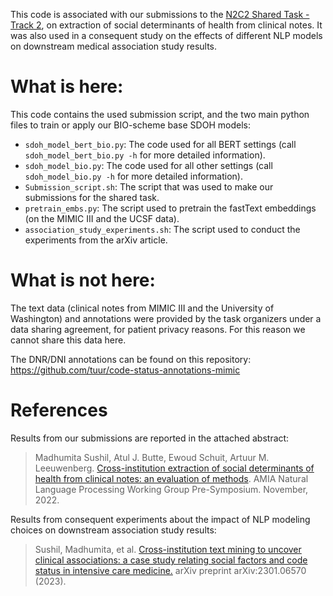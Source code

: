 
This code is associated with our submissions to the [N2C2 Shared Task - Track 2](https://n2c2.dbmi.hms.harvard.edu/2022-track-2), on extraction of social determinants of health from clinical notes. It was also used in a consequent study on the effects of different NLP models on downstream medical association study results.

# What is here:

This code contains the used submission script, and the two main python files to train or apply our BIO-scheme base SDOH models:

- `sdoh_model_bert_bio.py`: The code used for all BERT settings (call `sdoh_model_bert_bio.py -h` for more detailed information).
- `sdoh_model_bio.py`: The code used for all other settings (call `sdoh_model_bio.py -h` for more detailed information).
- `Submission_script.sh`: The script that was used to make our submissions for the shared task.
- `pretrain_embs.py`: The script used to pretrain the fastText embeddings (on the MIMIC III and the UCSF data).
- `association_study_experiments.sh`: The script used to conduct the experiments from the arXiv article.

# What is not here:

The text data (clinical notes from MIMIC III and the University of Washington) and annotations were provided by the task organizers under a data sharing agreement, for patient privacy reasons.
For this reason we cannot share this data here.

The DNR/DNI annotations can be found on this repository: https://github.com/tuur/code-status-annotations-mimic

# References

Results from our submissions are reported in the attached abstract:

> Madhumita Sushil, Atul J. Butte, Ewoud Schuit, Artuur M. Leeuwenberg. [Cross-institution extraction of social determinants of health from 
clinical notes: an evaluation of methods](https://github.com/tuur/sdoh_n2c2track2_ucsf_umcu/blob/main/N2C2%20Abstract.pdf). AMIA Natural Language Processing Working Group Pre-Symposium. November, 2022.

Results from consequent experiments about the impact of NLP modeling choices on downstream association study results:

> Sushil, Madhumita, et al. [Cross-institution text mining to uncover clinical associations: a case study relating social factors and code status in intensive care medicine.](https://arxiv.org/abs/2301.06570) arXiv preprint arXiv:2301.06570 (2023).

